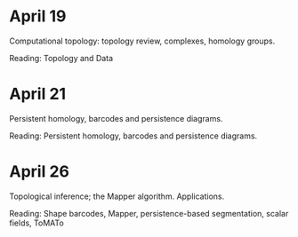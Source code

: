 # April 19

Computational topology: topology review, complexes, homology groups.

Reading: Topology and Data

# April 21

Persistent homology, barcodes and persistence diagrams.

Reading: Persistent homology, barcodes and persistence diagrams.

# April 26

Topological inference; the Mapper algorithm. Applications.

Reading: Shape barcodes, Mapper, persistence-based segmentation, scalar fields, 
ToMATo
